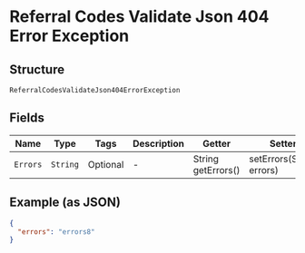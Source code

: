 
# Referral Codes Validate Json 404 Error Exception

## Structure

`ReferralCodesValidateJson404ErrorException`

## Fields

| Name | Type | Tags | Description | Getter | Setter |
|  --- | --- | --- | --- | --- | --- |
| `Errors` | `String` | Optional | - | String getErrors() | setErrors(String errors) |

## Example (as JSON)

```json
{
  "errors": "errors8"
}
```

